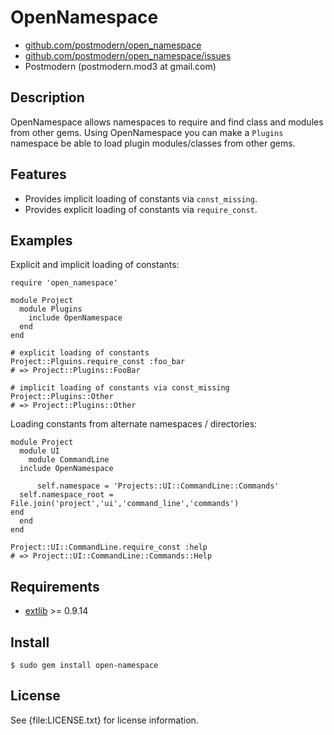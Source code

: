 # OpenNamespace

* [github.com/postmodern/open_namespace](http://github.com/postmodern/open_namespace)
* [github.com/postmodern/open_namespace/issues](http://github.com/postmodern/open_namespace/issues)
* Postmodern (postmodern.mod3 at gmail.com)

## Description

OpenNamespace allows namespaces to require and find class and modules from
other gems. Using OpenNamespace you can make a `Plugins` namespace be able
to load plugin modules/classes from other gems.

## Features

* Provides implicit loading of constants via `const_missing`.
* Provides explicit loading of constants via `require_const`.

## Examples

Explicit and implicit loading of constants:

    require 'open_namespace'

    module Project
      module Plugins
        include OpenNamespace
      end
    end

    # explicit loading of constants
    Project::Plguins.require_const :foo_bar
    # => Project::Plugins::FooBar

    # implicit loading of constants via const_missing
    Project::Plugins::Other
    # => Project::Plugins::Other

Loading constants from alternate namespaces / directories:

    module Project
      module UI
        module CommandLine
	  include OpenNamespace

          self.namespace = 'Projects::UI::CommandLine::Commands'
	  self.namespace_root = File.join('project','ui','command_line','commands')
	end
      end
    end

    Project::UI::CommandLine.require_const :help
    # => Project::UI::CommandLine::Commands::Help

## Requirements

* [extlib](http://gemcutter.org/gems/extlib) >= 0.9.14

## Install

    $ sudo gem install open-namespace

## License

See {file:LICENSE.txt} for license information.

